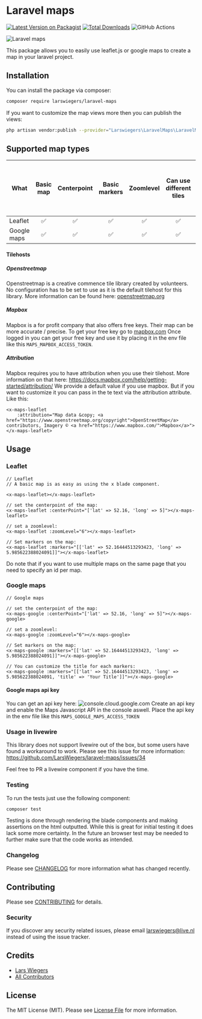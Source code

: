 # Laravel maps

[![Latest Version on Packagist](https://img.shields.io/packagist/v/larswiegers/laravel-maps.svg?style=flat-square)](https://packagist.org/packages/larswiegers/laravel-maps)
[![Total Downloads](https://img.shields.io/packagist/dt/larswiegers/laravel-maps.svg?style=flat-square)](https://packagist.org/packages/larswiegers/laravel-maps)
![GitHub Actions](https://github.com/larswiegers/laravel-maps/actions/workflows/main.yml/badge.svg)

![Laravel maps](https://banners.beyondco.de/Laravel%20Maps.png?theme=light&packageManager=composer+require&packageName=larswiegers%2Flaravel-maps&pattern=architect&style=style_1&description=The+easiest+way+to+use+maps+in+your+laravel+app.+&md=1&showWatermark=0&fontSize=100px&images=map&widths=500&heights=500)

This package allows you to easily use leaflet.js or google maps to create a map in your laravel project.

## Installation

You can install the package via composer:

```bash
composer require larswiegers/laravel-maps
```

If you want to customize the map views more then you can publish the views:

```bash
php artisan vendor:publish --provider="Larswiegers\LaravelMaps\LaravelMapsServiceProvider"
```

## Supported map types
| What          | Basic map     | Centerpoint  | Basic markers  | Zoomlevel  | Can use different tiles  | Can be used multiple times on the same page |
| ------------- |:-------------:|:------------:|:--------------:|:----------:|:------------------------:|:--------------------------------------------|
| Leaflet       | ✅            | ✅            | ✅             | ✅         | ✅                        | ✅                                           |
| Google maps   | ✅            | ✅            | ✅             | ✅         | ✅                        | ❌                                           |

#### Tilehosts
##### Openstreetmap
Openstreetmap is a creative commence tile library created by volunteers.
No configuration has to be set to use as it is the default tilehost for this library.
More information can be found here: [openstreetmap.org](https://www.openstreetmap.org)

##### Mapbox
Mapbox is a for profit company that also offers free keys.
Their map can be more accurate / precise.
To get your free key go to [mapbox.com](https://account.mapbox.com/auth/signup/)
Once logged in you can get your free key and use it by placing it in the env file like this ``MAPS_MAPBOX_ACCESS_TOKEN``.

##### Attribution
Mapbox requires you to have attribution when you use their tilehost. More information on that here: https://docs.mapbox.com/help/getting-started/attribution/ 
We provide a default value if you use mapbox. But if you want to customize it you can pass in the te text via the attribution attribute. Like this:
```
<x-maps-leaflet 
    :attribution="Map data &copy; <a href="https://www.openstreetmap.org/copyright">OpenStreetMap</a> contributors, Imagery © <a href="https://www.mapbox.com/">Mapbox</a>">
</x-maps-leaflet>
```
## Usage
### Leaflet

```blade
// Leaflet
// A basic map is as easy as using the x blade component.

<x-maps-leaflet></x-maps-leaflet>

// set the centerpoint of the map:
<x-maps-leaflet :centerPoint="['lat' => 52.16, 'long' => 5]"></x-maps-leaflet>

// set a zoomlevel:
<x-maps-leaflet :zoomLevel="6"></x-maps-leaflet>

// Set markers on the map:
<x-maps-leaflet :markers="[['lat' => 52.16444513293423, 'long' => 5.985622388024091]]"></x-maps-leaflet>
```
Do note that if you want to use multiple maps on the same page that you need to specify an id per map.

### Google maps
``` blade
// Google maps

// set the centerpoint of the map:
<x-maps-google :centerPoint="['lat' => 52.16, 'long' => 5]"></x-maps-google>

// set a zoomlevel:
<x-maps-google :zoomLevel="6"></x-maps-google>

// Set markers on the map:
<x-maps-google :markers="[['lat' => 52.16444513293423, 'long' => 5.985622388024091]]"></x-maps-google>

// You can customize the title for each markers:
<x-maps-google :markers="[['lat' => 52.16444513293423, 'long' => 5.985622388024091, 'title' => 'Your Title']]"></x-maps-google>
```
#### Google maps api key
You can get an api key here:
![console.cloud.google.com](https://console.cloud.google.com/project/_/apiui/credential)
Create an api key and enable the Maps Javascript API in the console aswell.
Place the api key in the env file like this ``MAPS_GOOGLE_MAPS_ACCESS_TOKEN``

### Usage in livewire
This library does not support livewire out of the box, but some users have found a workaround to work. 
Please see this issue for more information: https://github.com/LarsWiegers/laravel-maps/issues/34

Feel free to PR a livewire component if you have the time.
### Testing
To run the tests just use the following component:
```bash
composer test
```

Testing is done through rendering the blade components and making assertions on the html outputted. 
While this is great for initial testing it does lack some more certainty. In the future an browser test may be needed to further make sure that the code works as intended. 

### Changelog

Please see [CHANGELOG](CHANGELOG.md) for more information what has changed recently.

## Contributing

Please see [CONTRIBUTING](CONTRIBUTING.md) for details.

### Security

If you discover any security related issues, please email larswiegers@live.nl instead of using the issue tracker.

## Credits

-   [Lars Wiegers](https://github.com/larswiegers)
-   [All Contributors](../../contributors)

## License

The MIT License (MIT). Please see [License File](LICENSE.md) for more information.
